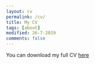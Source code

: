 ```yaml
---
layout: cv
permalink: /cv/
title: My CV
tags: [about]
modified: 26-7-2019
comments: false
---
```





You can download my full CV <a href="https://drive.google.com/file/d/1zjMHvDpGan9lcDa0DjKoV2LJD5t39vbm/view?usp=sharing">here</a>

